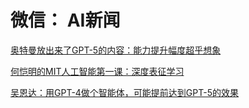 # 微信： AI新闻
[奥特曼放出来了GPT-5的内容：能力提升幅度超乎想象](https://mp.weixin.qq.com/s/Ys4KmO7S3yNzXb5mGZ1qww)  

[何恺明的MIT人工智能第一课：深度表征学习](https://mp.weixin.qq.com/s/BucI1IS_nH2SuJ3XtTN2UA)  

[吴恩达：用GPT-4做个智能体，可能提前达到GPT-5的效果](https://m.huxiu.com/article/2846295.html)  



